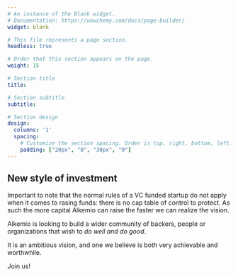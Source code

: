 ```yaml
---
# An instance of the Blank widget.
# Documentation: https://wowchemy.com/docs/page-builder/
widget: blank

# This file represents a page section.
headless: true

# Order that this section appears on the page.
weight: 15

# Section title
title: 

# Section subtitle
subtitle: 

# Section design
design:
  columns: '1'
  spacing:
    # Customize the section spacing. Order is top, right, bottom, left.
    padding: ["20px", "0", "30px", "0"]
---
```

## **New style of investment**
Important to note that the normal rules of a VC funded startup do not apply when it comes to rasing funds: there is no cap table of control to protect. As such the more capital Alkemio can raise the faster we can realize the vision. 

Alkemio is looking to build a wider community of backers, people or organizations that wish to *do well and do good*. 

It is an ambitious vision, and one we believe is both very achievable and worthwhile. 

Join us!
